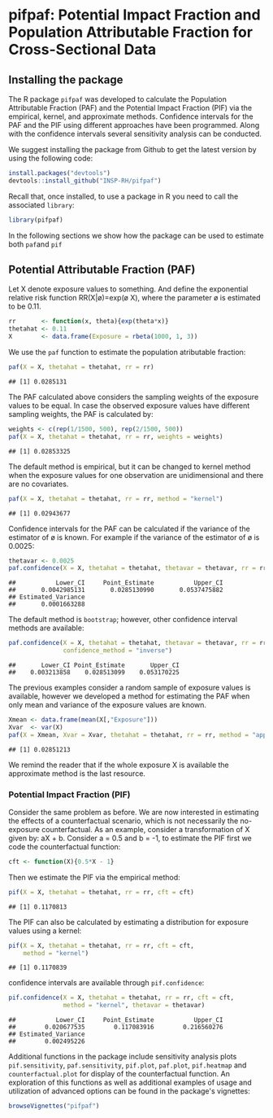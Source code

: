pifpaf: **Potential Impact Fraction and Population Attributable Fraction for Cross-Sectional Data**
================

Installing the package
----------------------

The R package `pifpaf` was developed to calculate the Population Attributable Fraction (PAF) and the Potential Impact Fraction (PIF) via the empirical, kernel, and approximate methods. Confidence intervals for the PAF and the PIF using different approaches have been programmed. Along with the confidence intervals several sensitivity analysis can be conducted.

We suggest installing the package from Github to get the latest version by using the following code:

``` r
install.packages("devtools")
devtools::install_github("INSP-RH/pifpaf")
```

Recall that, once installed, to use a package in R you need to call the associated `library`:

``` r
library(pifpaf)
```

In the following sections we show how the package can be used to estimate both `paf`and `pif`

Potential Attributable Fraction (PAF)
-------------------------------------

Let X denote exposure values to something. And define the exponential relative risk function RR(X|ø)=exp(ø X), where the parameter ø is estimated to be 0.11.

``` r
rr       <- function(x, theta){exp(theta*x)}
thetahat <- 0.11                            
X        <- data.frame(Exposure = rbeta(1000, 1, 3))
```

We use the `paf` function to estimate the population atributable fraction:

``` r
paf(X = X, thetahat = thetahat, rr = rr)
```

    ## [1] 0.0285131

The PAF calculated above considers the sampling weights of the exposure values to be equal. In case the observed exposure values have different sampling weights, the PAF is calculated by:

``` r
weights <- c(rep(1/1500, 500), rep(2/1500, 500))
paf(X = X, thetahat = thetahat, rr = rr, weights = weights)
```

    ## [1] 0.02853325

The default method is empirical, but it can be changed to kernel method when the exposure values for one observation are unidimensional and there are no covariates.

``` r
paf(X = X, thetahat = thetahat, rr = rr, method = "kernel")
```

    ## [1] 0.02943677

Confidence intervals for the PAF can be calculated if the variance of the estimator of ø is known. For example if the variance of the estimator of ø is 0.0025:

``` r
thetavar <- 0.0025
paf.confidence(X = X, thetahat = thetahat, thetavar = thetavar, rr = rr)
```

    ##           Lower_CI     Point_Estimate           Upper_CI 
    ##       0.0042985131       0.0285130990       0.0537475882 
    ## Estimated_Variance 
    ##       0.0001663288

The default method is `bootstrap`; however, other confidence interval methods are available:

``` r
paf.confidence(X = X, thetahat = thetahat, thetavar = thetavar, rr = rr,
               confidence_method = "inverse")
```

    ##       Lower_CI Point_Estimate       Upper_CI 
    ##    0.003213858    0.028513099    0.053170225

The previous examples consider a random sample of exposure values is available, however we developed a method for estimating the PAF when only mean and variance of the exposure values are known.

``` r
Xmean <- data.frame(mean(X[,"Exposure"]))
Xvar  <- var(X)
paf(X = Xmean, Xvar = Xvar, thetahat = thetahat, rr = rr, method = "approximate")
```

    ## [1] 0.02851213

We remind the reader that if the whole exposure X is available the approximate method is the last resource.

### Potential Impact Fraction (PIF)

Consider the same problem as before. We are now interested in estimating the effects of a counterfactual scenario, which is not necessarily the no-exposure counterfactual. As an example, consider a transformation of X given by: aX + b. Consider a = 0.5 and b = -1, to estimate the PIF first we code the counterfactual function:

``` r
cft <- function(X){0.5*X - 1}
```

Then we estimate the PIF via the empirical method:

``` r
pif(X = X, thetahat = thetahat, rr = rr, cft = cft)
```

    ## [1] 0.1170813

The PIF can also be calculated by estimating a distribution for exposure values using a kernel:

``` r
pif(X = X, thetahat = thetahat, rr = rr, cft = cft, 
    method = "kernel")
```

    ## [1] 0.1170839

confidence intervals are available through `pif.confidence`:

``` r
pif.confidence(X = X, thetahat = thetahat, rr = rr, cft = cft, 
               method = "kernel", thetavar = thetavar)
```

    ##           Lower_CI     Point_Estimate           Upper_CI 
    ##        0.020677535        0.117083916        0.216560276 
    ## Estimated_Variance 
    ##        0.002495226

Additional functions in the package include sensitivity analysis plots `pif.sensitivity`, `paf.sensitivity`, `pif.plot`, `paf.plot`, `pif.heatmap` and `counterfactual.plot` for display of the counterfactual function. An exploration of this functions as well as additional examples of usage and utilization of advanced options can be found in the package's vignettes:

``` r
browseVignettes("pifpaf")
```

